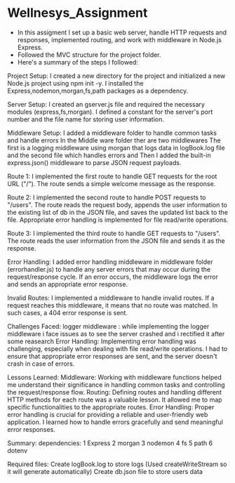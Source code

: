 # Wellnesys_Assignment


- In this assigment I set up a basic web server, handle HTTP requests and responses, implemented routing, and work with middleware in Node.js Express.
- Followed the MVC structure for the project folder.
- Here's a summary of the steps I followed:


Project Setup: I created a new directory for the project and initialized a new Node.js project using npm init -y. 
I installed the Express,nodemon,morgan,fs,path packages as a dependency.

Server Setup: I created an gserver.js file and required the necessary modules (express,fs,morgan). 
I defined a constant for the server's port number and the file name for storing user information.

Middleware Setup: I added a middleware folder to handle common tasks and handle errors
In the Middle ware folder ther are two middlewares The first is a logging middleware using morgan that logs data in logBook.log file
and the second file which handles errors and Then I added the built-in express.json() middleware to parse JSON request payloads.

Route 1: I implemented the first route to handle GET requests for the root URL ("/"). 
The route sends a simple welcome message as the response.

Route 2: I implemented the second route to handle POST requests to "/users". 
The route reads the request body, appends the user information to the existing list of db in the JSON file, and saves the updated list back to the file. 
Appropriate error handling is implemented for file read/write operations.

Route 3: I implemented the third route to handle GET requests to "/users". 
The route reads the user information from the JSON file and sends it as the response.

Error Handling: I added error handling middleware in middleware folder (errorhandler.js) to handle any server errors that may occur during the request/response cycle. 
If an error occurs, the middleware logs the error and sends an appropriate error response.

Invalid Routes: I implemented a middleware to handle invalid routes. 
If a request reaches this middleware, it means that no route was matched. In such cases, a 404 error response is sent.


Challenges Faced: 
logger middleware : while implementing the logger middleware i face issues as to see the server crashed and i rectified it after some reasearch
Error Handling: Implementing error handling was challenging, especially when dealing with file read/write operations. 
I had to ensure that appropriate error responses are sent, and the server doesn't crash in case of errors.

Lessons Learned: 
Middleware: Working with middleware functions helped me understand their significance in handling common tasks and controlling the request/response flow.
Routing: Defining routes and handling different HTTP methods for each route was a valuable lesson. It allowed me to map specific functionalities to the appropriate routes.
Error Handling: Proper error handling is crucial for providing a reliable and user-friendly web application. I learned how to handle errors gracefully and send meaningful error responses.

Summary:
dependencies:
    1 Express
    2 morgan
    3 nodemon
    4 fs
    5 path
    6 dotenv

Required files:
    Create logBook.log to store logs (Used createWriteStream so it will generate automatically)
    Create db.json file to store users data